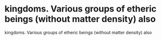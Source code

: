 # kingdoms. Various groups of etheric beings (without matter density) also

kingdoms. Various groups of etheric beings (without matter density) also
